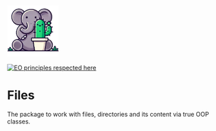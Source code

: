 <img src="eophantasy.jpg" height="120px" alt="eophantasy"/>

[![EO principles respected here](https://www.elegantobjects.org/badge.svg)](https://www.elegantobjects.org)

# Files
The package to work with files, directories and its content via true OOP classes.